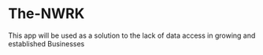 # The-NWRK
This app will be used as a solution to the lack of data access in growing and established Businesses
